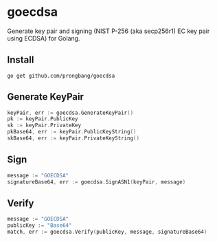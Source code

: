 # goecdsa

Generate key pair and signing (NIST P-256 (aka secp256r1) EC key pair using ECDSA) for Golang.

## Install

```shell
go get github.com/prongbang/goecdsa
```

## Generate KeyPair

```go
keyPair, err := goecdsa.GenerateKeyPair()
pk := keyPair.PublicKey
sk := keyPair.PrivateKey
pkBase64, err := keyPair.PublicKeyString()
skBase64, err := keyPair.PrivateKeyString()
```

## Sign

```go
message := "GOECDSA"
signatureBase64, err := goecdsa.SignASN1(keyPair, message)
```

## Verify

```go
message := "GOECDSA"
publicKey := "Base64"
match, err := goecdsa.Verify(publicKey, message, signatureBase64)
```
